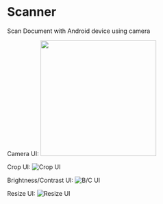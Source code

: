 # Scanner
Scan Document with Android device using camera

Camera UI:
<img src="https://user-images.githubusercontent.com/36228523/91321531-58642180-e7dc-11ea-8a21-423fe41ad497.png" width="270">


Crop UI:
![Crop UI](https://user-images.githubusercontent.com/36228523/91321543-5c903f00-e7dc-11ea-884d-123e6a8405ce.png)

Brightness/Contrast UI:
![B/C UI](https://user-images.githubusercontent.com/36228523/91321540-5b5f1200-e7dc-11ea-8bc5-2c6d31594bd4.png)

Resize UI:
![Resize UI](https://user-images.githubusercontent.com/36228523/91321537-5a2de500-e7dc-11ea-85ad-4d66df548853.png)
